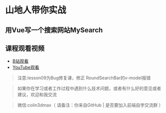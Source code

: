# 山地人带你实战
## 用Vue写一个搜索网站MySearch

## 课程观看视频
* [B站观看](https://space.bilibili.com/390120104/channel/detail?cid=60892)
* [YouTube观看](https://www.youtube.com/watch?v=GLtvh9E2ArI&list=PLA0YHwTjkRzvxYH9BRxDmjqumLGxw3CIe)

> 注意:lesson09为Bug修复课，修正 RoundSearchBar的v-model报错

> 如果你在学习或者工作过程中遇到什么技术问题，或者有什么好的意见或者建议，欢迎和我交流  

> 微信:colin3dmax（ 请备注：你来自GitHub | 是否要加入前端自学交流群 ）
